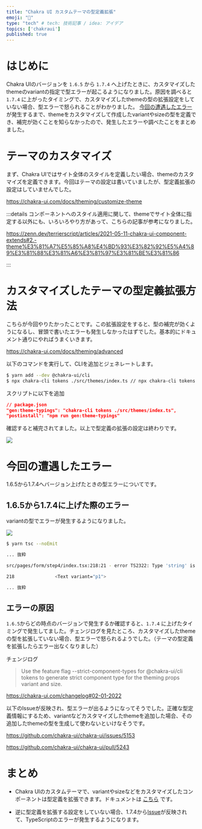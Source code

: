 ```yaml
---
title: "Chakra UI カスタムテーマの型定義拡張"
emoji: "📝"
type: "tech" # tech: 技術記事 / idea: アイデア
topics: ['chakraui']
published: true
---
```


# はじめに

Chakra UIのバージョンを `1.6.5` から `1.7.4` へ上げたときに、カスタマイズしたthemeのvariantの指定で型エラーが起こるようになりました。原因を調べると `1.7.4` に上がったタイミングで、カスタマイズしたthemeの型の拡張設定をしていない場合、型エラーで怒られることがわかりました。
[今回の遭遇したエラー](#今回の遭遇したエラー)が発生するまで、themeをカスタマイズして作成したvariantやsizeの型を定義でき、補完が効くことを知らなかったので、発生したエラーや調べたことをまとめました。

# テーマのカスタマイズ

まず、Chakra UIではサイト全体のスタイルを定義したい場合、themeのカスタマイズを定義できます。今回はテーマの設定は書いていましたが、型定義拡張の設定はしていませんでした。

https://chakra-ui.com/docs/theming/customize-theme

:::details コンポーネントへのスタイル適用に関して、themeでサイト全体に指定する以外にも、いろいろやり方があって、こちらの記事が参考になりました。

https://zenn.dev/terrierscript/articles/2021-05-11-chakra-ui-component-extends#2.-theme%E3%81%A7%E5%85%A8%E4%BD%93%E3%82%92%E5%A4%89%E3%81%88%E3%81%A6%E3%81%97%E3%81%BE%E3%81%86


:::


# カスタマイズしたテーマの型定義拡張方法

こちらが今回やりたかったことです。この拡張設定をすると、型の補完が効くようになるし、冒頭で書いたエラーも発生しなかったはずでした。基本的にドキュメント通りにやればうまくいきます。

https://chakra-ui.com/docs/theming/advanced

以下のコマンドを実行して、CLIを追加とジェネレートします。

```bash
$ yarn add --dev @chakra-ui/cli
$ npx chakra-cli tokens ./src/themes/index.ts // npx chakra-cli tokens <path/to/your/theme.(js|ts)>
```

スクリプトに以下を追加

```json
// package.json
"gen:theme-typings": "chakra-cli tokens ./src/themes/index.ts",
"postinstall": "npm run gen:theme-typings"
```

確認すると補完されてました。以上で型定義の拡張の設定は終わりです。

![](https://storage.googleapis.com/zenn-user-upload/6e6e8f8a6c53-20220110.png)

# 今回の遭遇したエラー

1.6.5から1.7.4へバージョン上げたときの型エラーについてです。

## 1.6.5から1.7.4に上げた際のエラー

variantの型でエラーが発生するようになりました。

![](https://storage.googleapis.com/zenn-user-upload/5071a93b9ff8-20220110.png)

```bash
$ yarn tsc --noEmit

... 抜粋

src/pages/form/step4/index.tsx:218:21 - error TS2322: Type 'string' is not assignable to type 'undefined'.

218               <Text variant="p1">

... 抜粋
```

## エラーの原因

`1.6.5`からどの時点のバージョンで発生するか確認すると、`1.7.4` に上げたタイミングで発生してました。チェンジログを見たところ、カスタマイズしたthemeの型を拡張していない場合、型エラーで怒られるようでした。（テーマの型定義を拡張したらエラー出なくなりました）

チェンジログ

> Use the feature flag --strict-component-types for @chakra-ui/cli tokens to generate strict component type for the theming props variant and size.


https://chakra-ui.com/changelog#02-01-2022

以下のIssueが反映され、型エラーが出るようになってそうでした。正確な型定義情報にするため、variantなどカスタマイズしたthemeを追加した場合、その追加したthemeの型を生成して使わないといけなそうです。

https://github.com/chakra-ui/chakra-ui/issues/5153

https://github.com/chakra-ui/chakra-ui/pull/5243


# まとめ

- Chakra UIのカスタムテーマで、variantやsizeなどをカスタマイズしたコンポーネントは型定義を拡張できます。ドキュメントは [こちら](https://chakra-ui.com/docs/theming/advanced#theme-typings) です。

- 逆に型定義を拡張する設定をしていない場合、1.7.4から[Issue](https://github.com/chakra-ui/chakra-ui/issues/5153)が反映されて、TypeScriptのエラーが発生するようになります。
